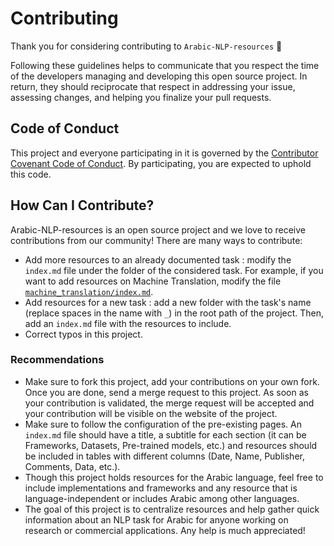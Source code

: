 # Contributing

Thank you for considering contributing to `Arabic-NLP-resources` 🙏

Following these guidelines helps to communicate that you respect the time of the developers managing and developing this open source project. In return, they should reciprocate that respect in addressing your issue, assessing changes, and helping you finalize your pull requests.

## Code of Conduct

This project and everyone participating in it is governed by the [Contributor Covenant Code of Conduct](https://www.contributor-covenant.org/). By participating, you are expected to uphold this code.

## How Can I Contribute?

Arabic-NLP-resources is an open source project and we love to receive contributions from our community! There are many ways to contribute: 
* Add more resources to an already documented task : modify the `index.md` file under the folder of the considered task. For example, if you want to add resources on Machine Translation, modify the file [`machine_translation/index.md`](../machine_translation/index.md).
* Add resources for a new task : add a new folder with the task's name (replace spaces in the name with `_`) in the root path of the project. Then, add an `index.md` file with the resources to include. 
* Correct typos in this project. 

### Recommendations
* Make sure to fork this project, add your contributions on your own fork. Once you are done, send a merge request to this project. As soon as your contribution is validated, the merge request will be accepted and your contribution will be visible on the website of the project. 
* Make sure to follow the configuration of the pre-existing pages. An `index.md` file should have a title, a subtitle for each section (it can be Frameworks, Datasets, Pre-trained models, etc.) and resources should be included in tables with different columns (Date, Name, Publisher, Comments, Data, etc.).
* Though this project holds resources for the Arabic language, feel free to include implementations and frameworks and any resource that is language-independent or includes Arabic among other languages. 
* The goal of this project is to centralize resources and help gather quick information about an NLP task for Arabic for anyone working on research or commercial applications. Any help is much appreciated!
